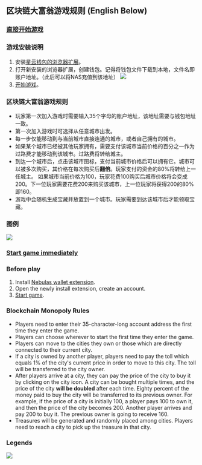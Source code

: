 ## 区块链大富翁游戏规则 (English Below)

### [直接开始游戏](https://xingxiaoxiong.github.io/nebulasmonopoly/)

### 游戏安装说明

1. 安装[星云钱包的浏览器扩展](https://github.com/nebulasio/WebExtensionWallet)。
4. 打开新安装的浏览器扩展，创建钱包。记得将钱包文件下载到本地，文件名即账户地址。（此后可以将NAS充值到该地址）
![](https://xingxiaoxiong.github.io/BlockchainMonopolyOnNebulasTest/img/create-wallet.png)
5. [开始游戏](https://xingxiaoxiong.github.io/nebulasmonopoly/)。

### 区块链大富翁游戏规则
- 玩家第一次加入游戏时需要输入35个字母的账户地址，该地址需要与钱包地址一致。
- 第一次加入游戏时可选择从任意城市出发。
- 每一步仅能移动到与当前城市直接连通的城市，或者自己拥有的城市。
- 如果某个城市已经被其他玩家拥有，需要支付该城市当前价格的百分之一作为过路费才能移动到该城市。过路费将转给城主。
- 到达一个城市后，点击该城市图标，支付当前城市价格后可以拥有它。城市可以被多次购买，其价格在每次购买后**翻倍**。玩家支付的资金的80%将转给上一任城主。
如果城市当前价格为100，玩家花费100购买后城市价格将会变成200。下一位玩家需要花费200来购买该城市，上一位玩家将获得200的80%即160。
- 游戏中会随机生成宝藏并放置到一个城市。玩家需要到达该城市后才能领取宝藏。

### 图例
![](https://xingxiaoxiong.github.io/BlockchainMonopolyOnNebulasTest/img/legendchinese.png)

### [Start game immediately](https://xingxiaoxiong.github.io/nebulasmonopoly/)

### Before play
1. Install [Nebulas wallet extension](https://github.com/nebulasio/WebExtensionWallet).
2. Open the newly install extension, create an account.
3. [Start game](https://xingxiaoxiong.github.io/nebulasmonopoly/).

### Blockchain Monopoly Rules
- Players need to enter their 35-character-long account address the first time they enter the game.
- Players can choose wherever to start the first time they enter the game.
- Players can move to the cities they own or those which are directly connected to their current city.
- If a city is owned by another player, players need to pay the toll which equals 1% of the city's current price in order to move to this city. The toll will be transferred to the city owner.
- After players arrive at a city, they can pay the price of the city to buy it by clicking on the city icon. A city can be bought multiple times, and the price of the city <strong>will be doubled</strong> after each time. Eighty percent of the money paid to buy the city will be transferred to its previous owner.
For example, if the price of a city is initially 100, a player pays 100 to own it, and then the price of the city becomes 200. Another player arrives and pay 200 to buy it. The previous owner is going to receive 160.
- Treasures will be generated and randomly placed among cities. Players need to reach a city to pick up the treasure in that city.

### Legends
![](https://xingxiaoxiong.github.io/BlockchainMonopolyOnNebulasTest/img/legendenglish.png)

